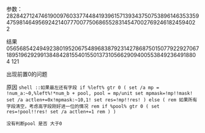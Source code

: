
参数：
282842712474619009760337744841939615713934375075389614635335947598146495692421407770077506865528314547002769246182459402 2

结果
0565685424949238019520675489683879231427868750150779229270671895196292991384842815540155013731056629094005538492364918804 121

出现前置0的问题

  原因
    ```shell
    ::如果最左还有字段
    if %left% gtr 0 (
        set /a mp = !num_a:~0,%left%!*num_b + pool, pool = mp/unit
        set mpmask=!mp!!mask!
        set /a actlen+=0x!mpmask:~10,1!
        set res=!mp!!res!
    ) else (
        rem 如果所有字段清空，考虑高字段刚好进一位的情况
        rem if %pool% gtr 0 (
            set res=!pool!!res!
            set /a actlen+=1
        rem )
    )
    ```

    没有判断pool 是否 大于0